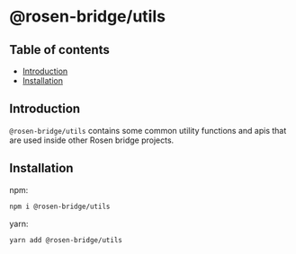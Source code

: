 # @rosen-bridge/utils

## Table of contents

- [Introduction](#introduction)
- [Installation](#installation)

## Introduction

`@rosen-bridge/utils` contains some common utility functions and apis that are used
inside other Rosen bridge projects.

## Installation

npm:

```sh
npm i @rosen-bridge/utils
```

yarn:

```sh
yarn add @rosen-bridge/utils
```
